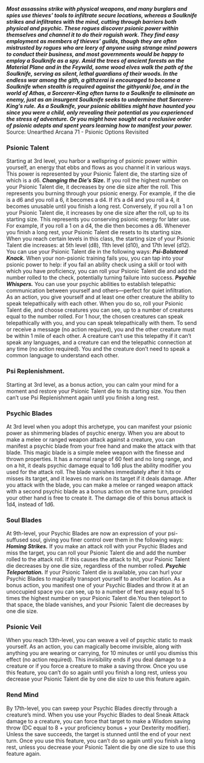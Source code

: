 ***Most assassins strike with physical weapons, and many burglars and spies use thieves’ tools to infiltrate secure locations, whereas a Soulknife strikes and infiltrates with the mind, cutting through barriers both physical and psychic. These rogues discover psionic power within themselves and channel it to do their roguish work. They find easy employment as members of thieves’ guilds, though they are often mistrusted by rogues who are leery of anyone using strange mind powers to conduct their business, and most governments would be happy to employ a Soulknife as a spy.***
***Amid the trees of ancient forests on the Material Plane and in the Feywild, some wood elves walk the path of the Soulknife, serving as silent, lethal guardians of their woods. In the endless war among the gith, a githzerai is encouraged to become a Soulknife when stealth is required against the githyanki foe, and in the world of Athas, a Sorcerer-King often turns to a Soulknife to eliminate an enemy, just as an insurgent Soulknife seeks to undermine that Sorcerer-King’s rule.***
***As a Soulknife, your psionic abilities might have haunted you since you were a child, only revealing their potential as you experienced the stress of adventure. Or you might have sought out a reclusive order of psionic adepts and spent years learning how to manifest your power.***
Source: Unearthed Arcana 71 - Psionic Options Revisited
### Psionic Talent
Starting at 3rd level, you harbor a wellspring of psionic power within yourself, an energy that ebbs and flows as you channel it in various ways. This power is represented by your Psionic Talent die, the starting size of which is a d6.
***Changing the Die’s Size.*** If you roll the highest number on your Psionic Talent die, it decreases by one die size after the roll. This represents you burning through your psionic energy. For example, if the die is a d6 and you roll a 6, it becomes a d4. If it’s a d4 and you roll a 4, it becomes unusable until you finish a long rest.
Conversely, if you roll a 1 on your Psionic Talent die, it increases by one die size after the roll, up to its starting size. This represents you conserving psionic energy for later use. For example, if you roll a 1 on a d4, the die then becomes a d6.
Whenever you finish a long rest, your Psionic Talent die resets to its starting size. When you reach certain levels in this class, the starting size of your Psionic Talent die increases: at 5th level (d8), 11th level (d10), and 17th level (d12).
You can use your Psionic Talent die in the following ways:
***Psi-Bolstered Knack.*** When your non-psionic training fails you, you can tap into your psionic power to help: if you fail an ability check using a skill or tool with which you have proficiency, you can roll your Psionic Talent die and add the number rolled to the check, potentially turning failure into success.
***Psychic Whispers.*** You can use your psychic abilities to establish telepathic communication between yourself and others—perfect for quiet infiltration. As an action, you give yourself and at least one other creature the ability to speak telepathically with each other. When you do so, roll your Psionic Talent die, and choose creatures you can see, up to a number of creatures equal to the number rolled. For 1 hour, the chosen creatures can speak telepathically with you, and you can speak telepathically with them. To send or receive a message (no action required), you and the other creature must be within 1 mile of each other. A creature can’t use this telepathy if it can’t speak any languages, and a creature can end the telepathic connection at any time (no action required). You and the creature don’t need to speak a common language to understand each other.
### Psi Replenishment.
Starting at 3rd level, as a bonus action, you can calm your mind for a moment and restore your Psionic Talent die to its starting size. You then can’t use Psi Replenishment again until you finish a long rest.
### Psychic Blades
At 3rd level when you adopt this archetype, you can manifest your psionic power as shimmering blades of psychic energy. When you are about to make a melee or ranged weapon attack against a creature, you can manifest a psychic blade from your free hand and make the attack with that blade. This magic blade is a simple melee weapon with the finesse and thrown properties. It has a normal range of 60 feet and no long range, and on a hit, it deals psychic damage equal to 1d6 plus the ability modifier you used for the attack roll. The blade vanishes immediately after it hits or misses its target, and it leaves no mark on its target if it deals damage.
After you attack with the blade, you can make a melee or ranged weapon attack with a second psychic blade as a bonus action on the same turn, provided your other hand is free to create it. The damage die of this bonus attack is 1d4, instead of 1d6.
### Soul Blades
At 9th-level, your Psychic Blades are now an expression of your psi-suffused soul, giving you finer control over them in the following ways:
***Homing Strikes.*** If you make an attack roll with your Psychic Blades and miss the target, you can roll your Psionic Talent die and add the number rolled to the attack roll. If this causes the attack to hit, your Psionic Talent die decreases by one die size, regardless of the number rolled.
***Psychic Teleportation.*** If your Psionic Talent die is available, you can hurl your Psychic Blades to magically transport yourself to another location. As a bonus action, you manifest one of your Psychic Blades and throw it at an unoccupied space you can see, up to a number of feet away equal to 5 times the highest number on your Psionic Talent die.You then teleport to that space, the blade vanishes, and your Psionic Talent die decreases by one die size.
### Psionic Veil
When you reach 13th-level, you can weave a veil of psychic static to mask yourself. As an action, you can magically become invisible, along with anything you are wearing or carrying, for 10 minutes or until you dismiss this effect (no action required). This invisibility ends if you deal damage to a creature or if you force a creature to make a saving throw.
Once you use this feature, you can’t do so again until you finish a long rest, unless you decrease your Psionic Talent die by one die size to use this feature again.
### Rend Mind
By 17th-level, you can sweep your Psychic Blades directly through a creature’s mind. When you use your Psychic Blades to deal Sneak Attack damage to a creature, you can force that target to make a Wisdom saving throw (DC equal to 8 + your proficiency bonus + your Dexterity modifier). Unless the save succeeds, the target is stunned until the end of your next turn.
Once you use this feature, you can’t do so again until you finish a long rest, unless you decrease your Psionic Talent die by one die size to use this feature again.